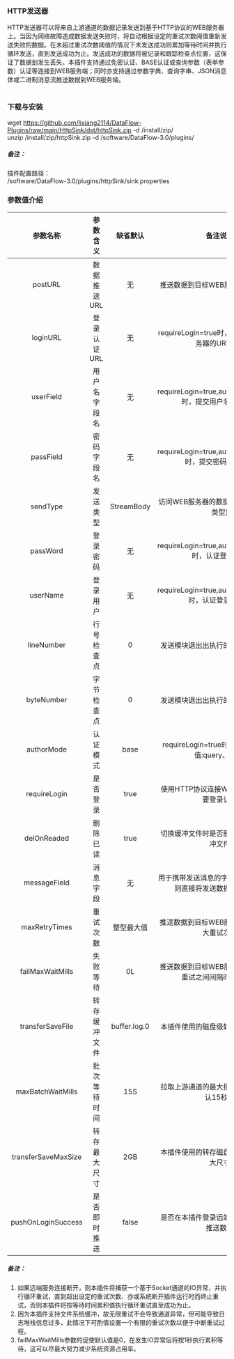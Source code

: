 ### HTTP发送器  
HTTP发送器可以将来自上游通道的数据记录发送到基于HTTP协议的WEB服务器上。当因为网络故障造成数据发送失败时，将自动根据设定的重试次数阈值重新发送失败的数据。在未超过重试次数阈值的情况下未发送成功则累加等待时间并执行循环发送，直到发送成功为止。发送成功的数据将被记录和跟踪检查点位置，这保证了数据刽发生丢失。本插件支持通过免密认证、BASE认证或查询参数（表单参数）认证等连接到WEB服务端；同时亦支持通过参数字典、查询字串、JSON消息体或二进制消息流推送数据到WEB服务端。  
​      

### 下载与安装  
wget https://github.com/lixiang2114/DataFlow-Plugins/raw/main/HttpSink/dst/httpSink.zip -d /install/zip/  
unzip  /install/zip/httpSink.zip -d /software/DataFlow-3.0/plugins/    

##### 备注：  
插件配置路径：  
 /software/DataFlow-3.0/plugins/httpSink/sink.properties  
      

### 参数值介绍  
|参数名称|参数含义|缺省默认|备注说明|
|:-----:|:-------:|:-------:|:-------:|
|postURL|数据推送URL|无|推送数据到目标WEB服务器的URL地址|
|loginURL|登录认证URL|无|requireLogin=true时，登录目标WEB服务器的URL地址|
|userField|用户名字段名|无|requireLogin=true,authorMode=query时，提交用户名的字段名|
|passField|密码字段名|无|requireLogin=true,authorMode=query时，提交密码的字段名|
|sendType|发送类型|StreamBody|访问WEB服务器的数据流类型(即:MIME类型)|
|passWord|登录密码|无|requireLogin=true,authorMode=query时，认证登录密码|
|userName|登录用户|无|requireLogin=true,authorMode=query时，认证登录用户名|
|lineNumber|行号检查点|0|发送模块退出出执行的行级检查点位置|
|byteNumber|字节检查点|0|发送模块退出出执行的字节检查点位置|
|authorMode|认证模式|base|requireLogin=true时，认证模式可选值:query、base|
|requireLogin|是否登录|true|使用HTTP协议连接WEB服务端是否需要登录认证|
|delOnReaded|删除已读|true|切换缓冲文件时是否删除读取完毕的缓冲文件|
|messageField|消息字段|无|用于携带发送消息的字段名，若为NULL则直接将发送数据放入消息体|
|maxRetryTimes|重试次数|整型最大值|推送数据到目标WEB服务器失败后的最大重试次数|
|failMaxWaitMills|失败等待|0L|推送数据到目标WEB服务器失败后两次重试之间间隔时间毫秒数|
|transferSaveFile|转存缓冲文件|buffer.log.0|本插件使用的磁盘级转存缓冲文件名称|
|maxBatchWaitMills|批次等待时间|15S|拉取上游通道的最大批次等待时间（默认15秒）|
|transferSaveMaxSize|转存最大尺寸|2GB|本插件使用的转存磁盘级缓冲文件的最大尺寸|
|pushOnLoginSuccess|是否即时推送|false|是否在本插件登录远端服务成功后立即推送数据|
##### 备注：   
1. 如果远端服务连接断开，则本插件将捕获一个基于Socket通道的IO异常，并执行循环重试，直到超出设定的重试次数、亦或系统断开插件运行时而终止重试，否则本插件将按等待时间累积值执行循环重试直至成功为止。  
2. 因为本插件支持文件系统缓冲，故无限重试不会导致通道异常，但可能导致日志堆栈信息过多，此情况下可酌情设置一个有限的重试次数以便于中断重试过程。  
3. failMaxWaitMills参数的促使默认值是0，在发生IO异常后将按1秒执行累积等待，这可以尽最大努力减少系统资源占用率。  